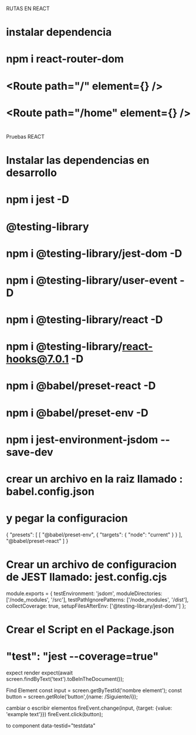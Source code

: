 RUTAS EN REACT
# instalar dependencia
# npm i react-router-dom

# <BrowserRouter>
#            <Routes>
#                <Route path="/" element={<Login />} />
#                <Route path="/home" element={<Home />} />
#            </Routes>
#       </BrowserRouter>

Pruebas REACT

# Instalar las dependencias en desarrollo
# npm i jest -D
# @testing-library
# npm i @testing-library/jest-dom -D
# npm i @testing-library/user-event -D
# npm i @testing-library/react -D
# npm i @testing-library/react-hooks@7.0.1 -D
# npm i @babel/preset-react -D
# npm i @babel/preset-env -D
# npm i jest-environment-jsdom --save-dev

# crear un archivo en la raiz llamado : babel.config.json
# y pegar la configuracion
{
    "presets": [
        [
            "@babel/preset-env",
            {
                "targets": {
                    "node": "current"
                }
            }
        ],
        "@babel/preset-react"
    ]
}

# Crear un archivo de configuracion de JEST llamado: jest.config.cjs
module.exports = {
    testEnvironment: 'jsdom',
    moduleDirectories: ['<rootDir>/node_modules', '<rootDir>/src'],
    testPathIgnorePatterns: ['<rootDir>/node_modules', '<rootDir>/dist'],
    collectCoverage: true,
    setupFilesAfterEnv: ['@testing-library/jest-dom/']
};



# Crear el Script en el Package.json
# "test": "jest --coverage=true"

expect render
expect(await screen.findByText('text').toBeInTheDocument());

Find Element
const input = screen.getByTestId('nombre element');
const button = screen.getRole('button',{name: /Siguiente/i});

cambiar o escribir elementos
fireEvent.change(input, {target: {value: 'example text'}})
fireEvent.click(button);

to component
data-testid="testdata"
